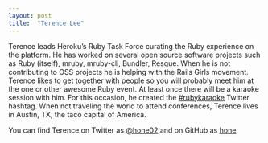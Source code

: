 ```yaml
---
layout: post
title:  "Terence Lee"
---
```

Terence leads Heroku’s Ruby Task Force curating the Ruby experience on the platform. He has worked on several open source software projects such as Ruby (itself), mruby, mruby-cli, Bundler, Resque. When he is not contributing to OSS projects he is helping with the Rails Girls movement. Terence likes to get together with people so you will probably meet him at the one or other awesome Ruby event. At least once there will be a karaoke session with him. For this occasion, he created the [#rubykaraoke](https://twitter.com/hashtag/rubykaraoke?src=hash) Twitter hashtag. When not traveling the world to attend conferences, Terence lives in Austin, TX, the taco capital of America.

You can find Terence on Twitter as [@hone02](https://twitter.com/hone02) and on GitHub as [hone](https://github.com/hone).
